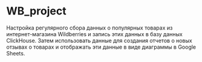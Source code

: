 # WB_project
Настройка регулярного сбора данных о популярных товарах из интернет-магазина Wildberries и запись этих данных в базу данных ClickHouse. Затем использовать данные для создания отчетов о новых отзывах о товарах и отображать эти данные в виде диаграммы в Google Sheets.

